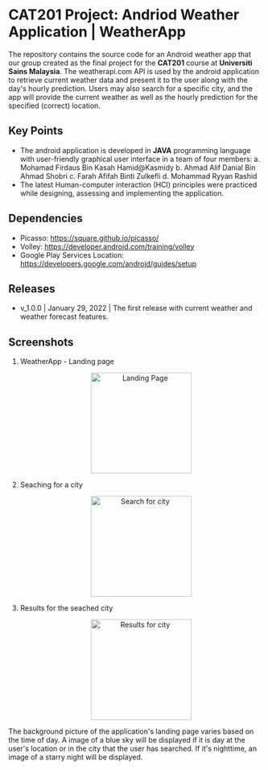 # CAT201 Project: Andriod Weather Application | WeatherApp
The repository contains the source code for an Android weather app that our group created as the final project for the **CAT201** course at **Universiti Sains Malaysia**.
The weatherapi.com API is used by the android application to retrieve current weather data and present it to the user along with the day's hourly prediction. Users may also search for a specific city, and the app will provide the current weather as well as the hourly prediction for the specified (correct) location. 
## Key Points
- The android application is developed in **JAVA** programming language with user-friendly
graphical user interface in a team of four members:
a. Mohamad Firdaus Bin Kasah Hamid@Kasmidy
b. Ahmad Alif Danial Bin Ahmad Shobri
c. Farah Afifah Binti Zulkefli
d. Mohammad Ryyan Rashid
-  The latest Human-computer interaction (HCI) principles were practiced while designing,
assessing and implementing the application.

## Dependencies
- Picasso: https://square.github.io/picasso/
- Volley: https://developer.android.com/training/volley
- Google Play Services Location: https://developers.google.com/android/guides/setup

## Releases
- v_1.0.0 | January 29, 2022 | The first release with current weather and weather forecast features.

## Screenshots
1. WeatherApp - Landing page <br>
    <p align="center">
        <img src="https://github.com/ryyanrashid01/CAT201_WeatherApp/blob/main/screenshots/landingScreen.jpg" alt="Landing Page" style="width:200px;"/>
    </p>
2. Seaching for a city <br>
    <p align="center">
        <img src="https://github.com/ryyanrashid01/CAT201_WeatherApp/blob/main/screenshots/searchCity.jpg" alt="Search for city" style="width:200px;"/>
    </p>
3. Results for the seached city <br>
    <p align="center">
        <img src="https://github.com/ryyanrashid01/CAT201_WeatherApp/blob/main/screenshots/landingScreen.jpg" alt="Results for city" style="width:200px;"/>
    </p>

The background picture of the application's landing page varies based on the time of day. A image of a blue sky will be displayed if it is day at the user's location or in the city that the user has searched. If it's nighttime, an image of a starry night will be displayed.
